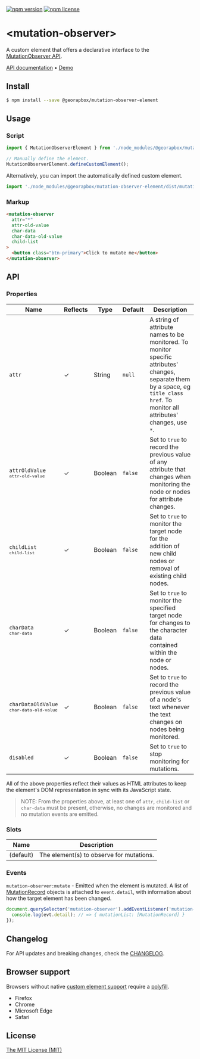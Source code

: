 [![npm version](https://img.shields.io/npm/v/@georapbox/mutation-observer-element.svg)](https://www.npmjs.com/package/@georapbox/mutation-observer-element)
[![npm license](https://img.shields.io/npm/l/@georapbox/mutation-observer-element.svg)](https://www.npmjs.com/package/@georapbox/mutation-observer-element)

[demo]: https://georapbox.github.io/mutation-observer-element/
[support]: https://caniuse.com/#feat=custom-elementsv1
[polyfill]: https://github.com/webcomponents/polyfills/tree/master/packages/custom-elements
[license]: https://georapbox.mit-license.org/@2022
[changelog]: https://github.com/georapbox/mutation-observer-element/blob/main/CHANGELOG.md

# &lt;mutation-observer&gt;

A custom element that offers a declarative interface to the [MutationObserver API](https://developer.mozilla.org/docs/Web/API/MutationObserver).

[API documentation](#api) &bull; [Demo][demo]

## Install

```sh
$ npm install --save @georapbox/mutation-observer-element
```

## Usage

### Script

```js
import { MutationObserverElement } from './node_modules/@georapbox/mutation-observer-element/dist/mutation-observer.js';

// Manually define the element.
MutationObserverElement.defineCustomElement();
```

Alternatively, you can import the automatically defined custom element.

```js
import './node_modules/@georapbox/mutation-observer-element/dist/mutation-observer-defined.js';
```

### Markup

```html
<mutation-observer 
  attr="*"
  attr-old-value
  char-data
  char-data-old-value
  child-list
>
  <button class="btn-primary">Click to mutate me</button>
</mutation-observer>
```

## API

### Properties
| Name | Reflects | Type | Default | Description |
| ---- | -------- | ---- | ------- | ----------- |
| `attr` | ✓ | String | `null` | A string of attribute names to be monitored. To monitor specific attributes' changes, separate them by a space, eg `title class href`. To monitor all attributes' changes, use `*`. |
| `attrOldValue`<br><small>`attr-old-value`</small> | ✓ | Boolean | `false` | Set to `true` to record the previous value of any attribute that changes when monitoring the node or nodes for attribute changes. |
| `childList`<br><small>`child-list`</small> | ✓ | Boolean | `false` |  Set to `true` to monitor the target node for the addition of new child nodes or removal of existing child nodes. |
| `charData`<br><small>`char-data`</small> | ✓ | Boolean | `false` | Set to `true` to monitor the specified target node for changes to the character data contained within the node or nodes. |
| `charDataOldValue`<br><small>`char-data-old-value`</small> | ✓ | Boolean | `false` | Set to `true` to record the previous value of a node's text whenever the text changes on nodes being monitored. |
| `disabled` | ✓ | Boolean | `false` | Set to `true` to stop monitoring for mutations. |

All of the above properties reflect their values as HTML attributes to keep the element's DOM representation in sync with its JavaScript state.

> NOTE: From the properties above, at least one of `attr`, `child-list` or `char-data` must be present, otherwise, no changes are monitored and no mutation events are emitted.

### Slots

| Name | Description |
| ---- | ----------- |
| (default) | The element(s) to observe for mutations. |

### Events

`mutation-observer:mutate` - Emitted when the element is mutated. A list of [MutationRecord](https://developer.mozilla.org/docs/Web/API/MutationRecord) objects is attached to `event.detail`, with information about how the target element has been changed.

```js
document.querySelector('mutation-observer').addEventListener('mutation-observer:mutate', evt => {
  console.log(evt.detail); // => { mutationList: [MutationRecord] }
});
```

## Changelog

For API updates and breaking changes, check the [CHANGELOG][changelog].

## Browser support

Browsers without native [custom element support][support] require a [polyfill][polyfill].

- Firefox
- Chrome
- Microsoft Edge
- Safari

## License

[The MIT License (MIT)][license]
